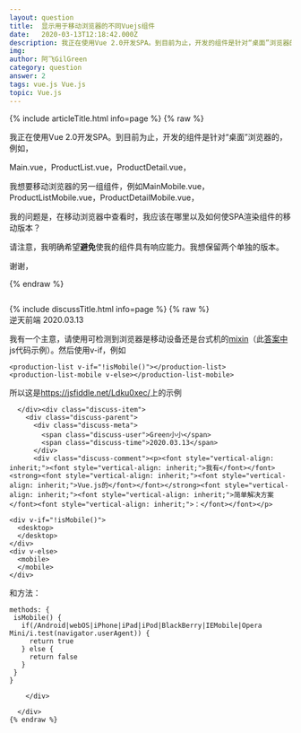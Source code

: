 ```yaml
---
layout: question
title:  显示用于移动浏览器的不同Vuejs组件
date:   2020-03-13T12:18:42.000Z
description: 我正在使用Vue 2.0开发SPA。到目前为止，开发的组件是针对“桌面”浏览器的，例如，Main.vue，ProductList.vue，Produc...
img: 
author: 阿飞GilGreen
category: question
answer: 2
tags: vue.js Vue.js
topic: Vue.js
---
```

<div class="article-root">
  <div class="article">
    {% include articleTitle.html info=page %}
    {% raw %}
    <div class="article-content"><p><font style="vertical-align: inherit;"><font style="vertical-align: inherit;">我正在使用Vue 2.0开发SPA。</font><font style="vertical-align: inherit;">到目前为止，开发的组件是针对“桌面”浏览器的，例如，</font></font></p>

<p><font style="vertical-align: inherit;"><font style="vertical-align: inherit;">Main.vue，ProductList.vue，ProductDetail.vue，</font></font></p>

<p><font style="vertical-align: inherit;"><font style="vertical-align: inherit;">我想要移动浏览器的另一组组件，例如MainMobile.vue，ProductListMobile.vue，ProductDetailMobile.vue，</font></font></p>

<p><font style="vertical-align: inherit;"><font style="vertical-align: inherit;">我的问题是，在移动浏览器中查看时，我应该在哪里以及如何使SPA渲染组件的移动版本？</font></font></p>

<p><font style="vertical-align: inherit;"><font style="vertical-align: inherit;">请注意，我明确希望</font></font><strong><font style="vertical-align: inherit;"><font style="vertical-align: inherit;">避免</font></font></strong><font style="vertical-align: inherit;"><font style="vertical-align: inherit;">使我的组件具有响应能力。</font><font style="vertical-align: inherit;">我想保留两个单独的版本。</font></font></p>

<p><font style="vertical-align: inherit;"><font style="vertical-align: inherit;">谢谢，  </font></font></p></div>
    {% endraw %}
  </div>
  <p style="height: 0;width:0;overflow: hidden;"> 第1538篇《显示用于移动浏览器的不同Vuejs组件》来自Winter(https://github.com/aiyld/aiyld.github.io)的站点</p>
  <div class="discuss-wrapper">
    {% include discussTitle.html info=page %}
    {% raw %}
    <div class="discuss-item">
        <div class="discuss-parent">
          <div class="discuss-meta">
            <span class="discuss-user">逆天前端</span>
            <span class="discuss-time">2020.03.13</span>
          </div>
          <div class="discuss-comment"><p><font style="vertical-align: inherit;"><font style="vertical-align: inherit;">我有一个主意，请使用</font><font style="vertical-align: inherit;">可检测到浏览器是移动设备还是台式机</font><font style="vertical-align: inherit;">的</font></font><a href="https://vuejs.org/v2/guide/mixins.html" rel="noreferrer"><font style="vertical-align: inherit;"><font style="vertical-align: inherit;">mixin</font></font></a><font style="vertical-align: inherit;"><font style="vertical-align: inherit;">（此</font></font><a href="https://stackoverflow.com/questions/11381673/detecting-a-mobile-browser"><font style="vertical-align: inherit;"><font style="vertical-align: inherit;">答案中</font></font></a><font style="vertical-align: inherit;"><font style="vertical-align: inherit;"> js代码示例</font><font style="vertical-align: inherit;">）。然后使用v-if，例如</font></font></p>

<pre><code>&lt;production-list v-if="!isMobile()"&gt;&lt;/production-list&gt;<font></font>
&lt;production-list-mobile v-else&gt;&lt;/production-list-mobile&gt;<font></font>
</code></pre>

<p><font style="vertical-align: inherit;"><font style="vertical-align: inherit;">所以这是</font><a href="https://jsfiddle.net/Ldku0xec/" rel="noreferrer"><font style="vertical-align: inherit;">https://jsfiddle.net/Ldku0xec/</font></a><font style="vertical-align: inherit;">上的示例</font></font><a href="https://jsfiddle.net/Ldku0xec/" rel="noreferrer"><font style="vertical-align: inherit;"></font></a></p></div>
        </div>
        
      </div><div class="discuss-item">
        <div class="discuss-parent">
          <div class="discuss-meta">
            <span class="discuss-user">Green小小</span>
            <span class="discuss-time">2020.03.13</span>
          </div>
          <div class="discuss-comment"><p><font style="vertical-align: inherit;"><font style="vertical-align: inherit;">我有</font></font><strong><font style="vertical-align: inherit;"><font style="vertical-align: inherit;">Vue.js的</font></font></strong><font style="vertical-align: inherit;"><font style="vertical-align: inherit;">简单解决方案</font><font style="vertical-align: inherit;">：</font></font></p>

<pre><code>&lt;div v-if="!isMobile()"&gt;<font></font>
  &lt;desktop&gt;<font></font>
  &lt;/desktop&gt;<font></font>
&lt;/div&gt;<font></font>
&lt;div v-else&gt;<font></font>
  &lt;mobile&gt;<font></font>
  &lt;/mobile&gt;<font></font>
&lt;/div&gt;<font></font>
</code></pre>

<p><font style="vertical-align: inherit;"><font style="vertical-align: inherit;">和方法：</font></font></p>

<pre><code>methods: {<font></font>
 isMobile() {<font></font>
   if(/Android|webOS|iPhone|iPad|iPod|BlackBerry|IEMobile|Opera Mini/i.test(navigator.userAgent)) {<font></font>
     return true<font></font>
   } else {<font></font>
     return false<font></font>
   }<font></font>
 }<font></font>
}<font></font>
</code></pre></div>
        </div>
        
      </div>
    {% endraw %}
  </div>
<div>
